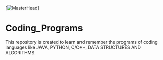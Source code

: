 [![MasterHead]([https://mir-s3-cdn-cf.behance.net/project_modules/1400_opt_1/475eb095746151.5e9ecde695f7a.gif](https://th.bing.com/th/id/OIP.wHLWPVpq2oyDq-9I4iNAjAHaEK?pid=ImgDet&rs=1))]

# Coding_Programs
This repository is created to learn and remember the programs of coding languages like JAVA, PYTHON, C/C++, DATA STRUCTURES AND ALGORITHMS.
